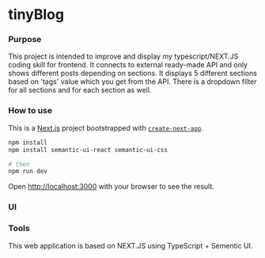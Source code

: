 # tinyBlog

### Purpose
This project is intended to improve and display my typescript/NEXT.JS coding skill for frontend. It connects to external ready-made API and only shows different posts depending on sections.
It displays 5 different sections based on 'tags' value which you get from the API. There is a dropdown filter for all sections and for each section as well.  

### How to use
This is a [Next.js](https://nextjs.org/) project bootstrapped with [`create-next-app`](https://github.com/vercel/next.js/tree/canary/packages/create-next-app).

```bash
npm install
npm install semantic-ui-react semantic-ui-css

# then
npm run dev

```
Open [http://localhost:3000](http://localhost:3000) with your browser to see the result.

### UI

### Tools
This web application is based on NEXT.JS using TypeScript + Sementic UI.
